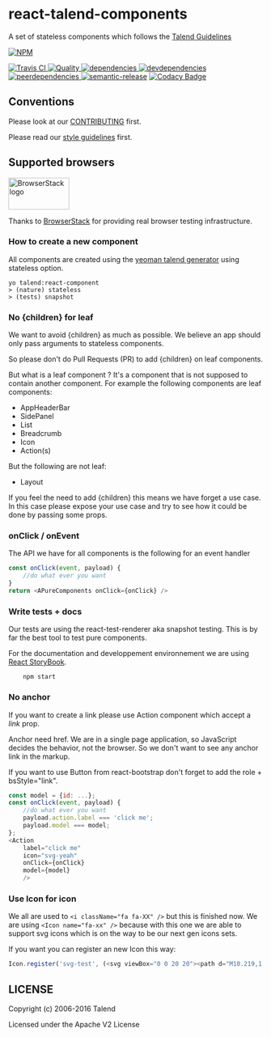 # react-talend-components

A set of stateless components which follows the [Talend Guidelines](http://guidelines.talend.com)

[![NPM][npm-icon] ][npm-url]

[![Travis CI][travis-ci-image] ][travis-ci-url]
[![Quality][quality-badge] ][quality-url]
[![dependencies][dependencies-image] ][dependencies-url]
[![devdependencies][devdependencies-image] ][devdependencies-url]
[![peerdependencies][peerdependencies-image] ][peerdependencies-url]
[![semantic-release](https://img.shields.io/badge/%20%20%F0%9F%93%A6%F0%9F%9A%80-semantic--release-e10079.svg)](https://github.com/semantic-release/semantic-release)
[![Codacy Badge](https://api.codacy.com/project/badge/Grade/2dd69f1168bb43f781fee182a67a00f2)](https://www.codacy.com/app/Talend/react-talend-components)

[npm-icon]: https://nodei.co/npm/react-talend-components.svg?downloads=true
[npm-url]: https://npmjs.org/package/react-talend-components
[travis-ci-image]: https://travis-ci.org/Talend/react-talend-components.svg?branch=master
[travis-ci-url]: https://travis-ci.org/Talend/react-talend-components

[dependencies-image]: https://david-dm.org/Talend/react-talend-components.svg
[dependencies-url]: https://david-dm.org/Talend/react-talend-components
[devdependencies-image]: https://david-dm.org/Talend/react-talend-components/dev-status.svg
[devdependencies-url]: https://david-dm.org/Talend/react-talend-components#info=devDependencies
[peerdependencies-image]: https://david-dm.org/Talend/react-talend-components/peer-status.svg
[peerdependencies-url]: https://david-dm.org/Talend/react-talend-components?type=peer

[quality-badge]: http://npm.packagequality.com/shield/react-talend-components.svg
[quality-url]: http://packagequality.com/#?package=react-talend-components

## Conventions

Please look at our [CONTRIBUTING](https://github.com/Talend/react-talend-components/blob/master/CONTRIBUTING.md) first.

Please read our [style guidelines](http://guidelines.talend.com) first.

## Supported browsers

<img src="https://camo.githubusercontent.com/46a1f6891a7e0d7f74956a056b19d6ba5b76a3be/68747470733a2f2f7777772e62726f77736572737461636b2e636f6d2f696d616765732f6c61796f75742f62726f77736572737461636b2d6c6f676f2d363030783331352e706e67" alt="BrowserStack logo" width="120" height="63">

Thanks to [BrowserStack](https://www.browserstack.com/) for providing real browser testing infrastructure.

### How to create a new component

All components are created using the [yeoman talend generator](https://github.com/Talend/generator-talend) using stateless option.

    yo talend:react-component
    > (nature) stateless
    > (tests) snapshot

### No {children} for leaf

We want to avoid {children} as much as possible.
We believe an app should only pass arguments to stateless components.

So please don't do Pull Requests (PR) to add {children} on leaf components.

But what is a leaf component ?
It's a component that is not supposed to contain another component.
For example the following components are leaf components:

* AppHeaderBar
* SidePanel
* List
* Breadcrumb
* Icon
* Action(s)

But the following are not leaf:

* Layout

If you feel the need to add {children} this means we have forget a use case.
In this case please expose your use case and try to see how
it could be done by passing some props.

### onClick / onEvent

The API we have for all components is the following for an event handler

```javascript
const onClick(event, payload) {
	//do what ever you want
}
return <APureComponents onClick={onClick} />
```

### Write tests + docs

Our tests are using the react-test-renderer aka snapshot testing.
This is by far the best tool to test pure components.

For the documentation and developpement environnement
we are using [React StoryBook](https://getstorybook.io).

```shell
    npm start
```

### No anchor

If you want to create a link
please use Action component which accept a *link* prop.

Anchor need href. We are in a single page application, so JavaScript
decides the behavior, not the browser.
So we don't want to see any anchor link in the markup.

If you want to use Button from react-bootstrap don't forget
to add the role + bsStyle="link".

```javascript
const model = {id: ...};
const onClick(event, payload) {
	//do what ever you want
	payload.action.label === 'click me';
	payload.model === model;
};
<Action
	label="click me"
	icon="svg-yeah"
	onClick={onClick}
	model={model}
	/>
```

### Use Icon for icon

We all are used to ```<i className="fa fa-XX" />``` but this is finished now.
We are using ```<Icon name="fa-xx" />``` because with this one we are able
to support svg icons which is on the way to be our next gen icons sets.

If you want you can register an new Icon this way:

```javascript
Icon.register('svg-test', (<svg viewBox="0 0 20 20"><path d="M10.219,1.688c-4.471,0-8.094,3.623-8.094,8.094s3.623,8.094,8.094,8.094s8.094-3.623,8.094-8.094S14.689,1.688,10.219,1.688 M10.219,17.022c-3.994,0-7.242-3.247-7.242-7.241c0-3.994,3.248-7.242,7.242-7.242c3.994,0,7.241,3.248,7.241,7.242C17.46,13.775,14.213,17.022,10.219,17.022 M15.099,7.03c-0.167-0.167-0.438-0.167-0.604,0.002L9.062,12.48l-2.269-2.277c-0.166-0.167-0.437-0.167-0.603,0c-0.166,0.166-0.168,0.437-0.002,0.603l2.573,2.578c0.079,0.08,0.188,0.125,0.3,0.125s0.222-0.045,0.303-0.125l5.736-5.751C15.268,7.466,15.265,7.196,15.099,7.03" /></svg>));
```

## LICENSE

Copyright (c) 2006-2016 Talend

Licensed under the Apache V2 License
